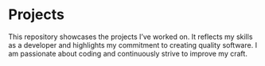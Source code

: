 # Projects
This repository showcases the projects I’ve worked on. It reflects my skills as a developer and highlights my commitment to creating quality software. I am passionate about coding and continuously strive to improve my craft.
